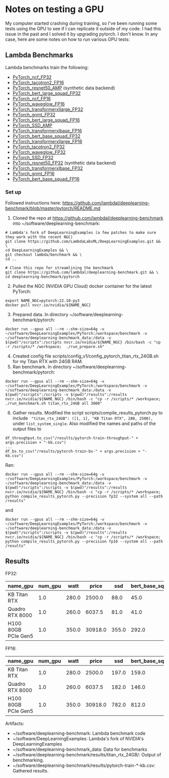 # Notes on testing a GPU

My computer started crashing during training, so I've been running some tests using the GPU to see if I can replicate it outside of my code. I had this issue in the past and I solved it by upgrading pytorch. I don't know. In any case, here are some notes on how to run various GPU tests:

## Lambda Benchmarks

Lambda benchmarks train the following:
* [PyTorch_ncf_FP32](https://github.com/NVIDIA/DeepLearningExamples/blob/master/PyTorch/Recommendation/NCF/README.md)
* [PyTorch_tacotron2_FP16](https://github.com/NVIDIA/DeepLearningExamples/tree/master/PyTorch/SpeechSynthesis/Tacotron2)
* [PyTorch_resnet50_AMP](https://github.com/NVIDIA/DeepLearningExamples/tree/master/PyTorch/Classification/ConvNets/resnet50v1.5) (synthetic data backend)
* [PyTorch_bert_large_squad_FP32](https://github.com/NVIDIA/DeepLearningExamples/tree/master/PyTorch/LanguageModeling/BERT)
* [PyTorch_ncf_FP16](https://github.com/NVIDIA/DeepLearningExamples/blob/master/PyTorch/Recommendation/NCF/README.md)
* [PyTorch_waveglow_FP16](https://github.com/NVIDIA/DeepLearningExamples/tree/master/PyTorch/SpeechSynthesis/Tacotron2)
* [PyTorch_transformerxllarge_FP32](https://github.com/NVIDIA/DeepLearningExamples/blob/master/PyTorch/LanguageModeling/Transformer-XL/README.md)
* [PyTorch_gnmt_FP32](https://github.com/NVIDIA/DeepLearningExamples/tree/master/PyTorch/Translation/GNMT)
* [PyTorch_bert_large_squad_FP16](https://github.com/NVIDIA/DeepLearningExamples/tree/master/PyTorch/LanguageModeling/BERT)
* [PyTorch_SSD_AMP](https://github.com/NVIDIA/DeepLearningExamples/tree/master/PyTorch/Detection/SSD)
* [PyTorch_transformerxlbase_FP16](https://github.com/NVIDIA/DeepLearningExamples/blob/master/PyTorch/LanguageModeling/Transformer-XL/README.md)
* [PyTorch_bert_base_squad_FP32](https://github.com/NVIDIA/DeepLearningExamples/tree/master/PyTorch/LanguageModeling/BERT)
* [PyTorch_transformerxllarge_FP16](https://github.com/NVIDIA/DeepLearningExamples/blob/master/PyTorch/LanguageModeling/Transformer-XL/README.md)
* [PyTorch_tacotron2_FP32](https://github.com/NVIDIA/DeepLearningExamples/tree/master/PyTorch/SpeechSynthesis/Tacotron2)
* [PyTorch_waveglow_FP32](https://github.com/NVIDIA/DeepLearningExamples/tree/master/PyTorch/SpeechSynthesis/Tacotron2)
* [PyTorch_SSD_FP32](https://github.com/NVIDIA/DeepLearningExamples/tree/master/PyTorch/Detection/SSD)
* [PyTorch_resnet50_FP32](https://github.com/NVIDIA/DeepLearningExamples/tree/master/PyTorch/Classification/ConvNets/resnet50v1.5) (synthetic data backend)
* [PyTorch_transformerxlbase_FP32](https://github.com/NVIDIA/DeepLearningExamples/blob/master/PyTorch/LanguageModeling/Transformer-XL/README.md)
* [PyTorch_gnmt_FP16](https://github.com/NVIDIA/DeepLearningExamples/tree/master/PyTorch/Translation/GNMT)
* [PyTorch_bert_base_squad_FP16](https://github.com/NVIDIA/DeepLearningExamples/tree/master/PyTorch/LanguageModeling/BERT)

### Set up

Followed instructions here:
https://github.com/lambdal/deeplearning-benchmark/blob/master/pytorch/README.md

1. Cloned the repo at https://github.com/lambdal/deeplearning-benchmark into ~/software/deeplearning-benchmark:
```
# Lambda's fork of DeepLearningExamples (a few patches to make sure they work with the recent NGC)
git clone https://github.com/LambdaLabsML/DeepLearningExamples.git && \
cd DeepLearningExamples && \
git checkout lambda/benchmark && \
cd ..

# Clone this repo for streamlining the benchmark
git clone https://github.com/lambdal/deeplearning-benchmark.git && \
cd deeplearning-benchmark/pytorch
```
2. Pulled the NGC (NVIDIA GPU Cloud) docker container for the latest PyTorch:
```
export NAME_NGC=pytorch:22.10-py3
docker pull nvcr.io/nvidia/${NAME_NGC}
```
3. Prepared data. In directory ~/software/deeplearning-benchmark/pytorch:
```
docker run --gpus all --rm --shm-size=64g -v ~/software/DeepLearningExamples/PyTorch:/workspace/benchmark -v ~/software/deeplearning-benchmark_data:/data -v $(pwd)"/scripts":/scripts nvcr.io/nvidia/${NAME_NGC} /bin/bash -c "cp -r /scripts/* /workspace;  ./run_prepare.sh"
```
4. Created config file scripts/config_v1/config_pytorch_titan_rtx_24GB.sh for my Titan RTX with 24GB RAM. 
5. Ran benchmark. In directory ~/software/deeplearning-benchmark/pytorch:
```
docker run --gpus all --rm --shm-size=64g -v ~/software/DeepLearningExamples/PyTorch:/workspace/benchmark -v ~/software/deeplearning-benchmark_data:/data -v $(pwd)"/scripts":/scripts -v $(pwd)"/results":/results nvcr.io/nvidia/${NAME_NGC} /bin/bash -c "cp -r /scripts/* /workspace;  ./run_benchmark.sh titan_rtx_24GB all 3000"
```
6. Gather results. Modified the script scripts/compile_results_pytorch.py to include
` "titan_rtx_24GB": ([1, 1], "KB Titan RTX", 280, 2500),` under `list_system_single`. Also modified the names and paths of the output files to 
```
df_throughput.to_csv("/results/pytorch-train-throughput-" + args.precision + "-kb.csv")
...
df_bs.to_csv("/results/pytorch-train-bs-" + args.precision + "-kb.csv")
```
Ran: 
```
docker run --gpus all --rm --shm-size=64g -v ~/software/DeepLearningExamples/PyTorch:/workspace/benchmark -v ~/software/deeplearning-benchmark_data:/data -v $(pwd)"/scripts":/scripts -v $(pwd)"/results":/results nvcr.io/nvidia/${NAME_NGC} /bin/bash -c "cp -r /scripts/* /workspace;  python compile_results_pytorch.py --precision fp32 --system all --path /results"
```
and
```
docker run --gpus all --rm --shm-size=64g -v ~/software/DeepLearningExamples/PyTorch:/workspace/benchmark -v ~/software/deeplearning-benchmark_data:/data -v $(pwd)"/scripts":/scripts -v $(pwd)"/results":/results nvcr.io/nvidia/${NAME_NGC} /bin/bash -c "cp -r /scripts/* /workspace;  python compile_results_pytorch.py --precision fp16 --system all --path /results"
```

## Results

FP32: 

 | name_gpu            | num_gpu | watt  | price   | ssd   | bert_base_squad | bert_large_squad | gnmt     | ncf        | resnet50 | tacotron2 | transformerxlbase | transformerxllarge | waveglow |
 | ------------------- | ------- | ----- | ------- | ----- | --------------- | ---------------- | -------- | ---------- | -------- | --------- | ----------------- | ------------------ | -------- |
 | KB Titan RTX        | 1.0     | 280.0 | 2500.0  | 88.0  | 45.0            | 13.0             | 23352.0  | 8473545.0  | 301.0    | 17623.0   | 6960.0            | 2311.0             | 50108.0  |
 | Quadro RTX 8000     | 1.0     | 260.0 | 6037.5  | 81.0  | 41.0            | 12.0             | 21616.0  | 8501458.0  | 274.0    | 17717.0   | 6623.0            | 2515.0             | 44068.0  |
 | H100 80GB PCIe Gen5 | 1.0     | 350.0 | 30918.0 | 355.0 | 292.0           | 97.0             | 162431.0 | 32325375.0 | 1197.0   | 61491.0   | 34241.0           | 15459.0            | 262302.0 |

FP16:

| name_gpu            | num_gpu | watt  | price    | ssd   | bert_base_squad | bert_large_squad | gnmt     | ncf        | resnet50 | tacotron2 | transformerxlbase | transformerxllarge | waveglow | 
| ------------------- | ------- | ----- | -------- | ----- | --------------- | ---------------- | -------- | ---------- | -------- | --------- | ----------------- | ------------------ | -------- | 
| KB Titan RTX        | 1.0     | 280.0 | 2500.0   | 197.0 | 159.0           | 53.0             | 85557.0  | 17555125.0 | 695.0    | 17783.0   | 17849.0           | 6339.0             | 50050.0  |
| Quadro RTX 8000     | 1.0     | 260.0 | 6037.5   | 182.0 | 146.0           | 50.0             | 88498.0  | 19801310.0 | 651.0    | 18587.0   | 18223.0           | 7853.0             | 43964.0  |
| H100 80GB PCIe Gen5 | 1.0     | 350.0 | 30918.0  | 782.0 | 812.0           | 301.0            | 467071.0 | 52418903.0 | 2616.0   | 78108.0   | 62259.0           | 30841.0            | 393500.0 |

Artifacts:
* ~/software/deeplearning-benchmark: Lambda benchmark code
* ~/software/DeepLearningExamples: Lambda's fork of NVIDIA's DeepLearningExamples
* ~/software/deeplearning-benchmark_data: Data for benchmarks
* ~/software/deeplearning-benchmark/results/titan_rtx_24GB/: Output of benchmarking.
* ~/software/deeplearning-benchmark/results/pytorch-train-\*-kb.csv: Gathered results. 
